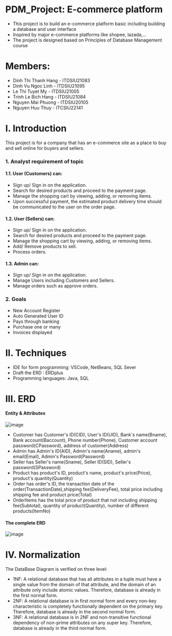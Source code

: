 # PDM_Project: E-commerce platform
- This project is to build an e-commerce platform basic including building a database and user interface
- Inspired by major e-commerce platforms like shopee, lazada,...
- The project is designed based on Principles of Database Management course

# Members:
- Dinh Thi Thanh Hang - ITDSIU21083
- Dinh Vu Ngoc Linh - ITDSIU21095
- Le Thi Tuyet My - ITDSIU21005
- Trinh Le Bich Hang - ITDSIU21084
- Nguyen Mai Phuong - ITDSIU20105
- Nguyen Huu Thuy	-	ITCSIU22141

# I. Introduction
This project is for a company that has an e-commerce site as a place to buy and sell online for buyers and sellers.
### 1.	Analyst requirement of topic 
#### 1.1.	User (Customers) can: 
-	Sign up/ Sign in on the application.
-	Search for desired products and proceed to the payment page.
-	Manage the shopping cart by viewing, adding, or removing items.
-	Upon successful payment, the estimated product delivery time should be communicated to the user on the order page.
#### 1.2.	User (Sellers) can: 
-	Sign up/ Sign in on the application.
-	Search for desired products and proceed to the payment page.
-	Manage the shopping cart by viewing, adding, or removing items.
-	Add/ Remove products to sell.
-	Process orders.
#### 1.3.	Admin can:
-	Sign up/ Sign in on the application.
-	Manage Users including Customers and Sellers.
-	Manage orders such as approve orders.

### 2.  Goals
- New Account Register
- Auto Generated User ID
- Pays through banking
- Purchase one or many 
- Invoices displayed
# II. Techniques
- IDE for form programming: VSCode, NetBeans, SQL Sever
- Draft the ERD : ERDplus
- Programming languages: Java, SQL
# III. ERD
#### Entity & Attributes
![image](https://github.com/DinhVuNgocLinh/PDM-Project/assets/125757646/f4fd1e4e-7a68-4bde-824e-f291c99f2df8)
- Customer has Customer's ID(CID), User's ID(UID), Bank's name(Bname), Bank account(Baccount), Phone number(Phone), Customer account password(CPassword), address of customer(Address)
- Admin has Admin's ID(AID), Admin's name(Aname), admin's email(Email), Admin's Password(Password)
- Seller has Seller's name(Sname), Seller ID(SID), Seller's password(SPassword)
- Product has product's ID, product's name, product's price(Price), product's quantity(Quantity)
- Order has order's ID, the transaction date of  the order(TransactionDate),shipping fee(DeliveryFee), total price including shipping fee and product price(Total)
- OrderItems has the total price of product that not including shipping fee(Subtotal), quantity of product(Quantity), number of different products(ItemNo)
#### The complete ERD
![image](https://github.com/DinhVuNgocLinh/PDM-Project/assets/125757646/d1543988-e63b-4279-85d5-4b7df6a41ef7)
# IV. Normalization
The DataBase Diagram is verified on three level:
- 1NF: A relational database that has all attributes in a tuple must have a single value from the domain of that attribute, and the domain of an attribute only include atomic values. Therefore, database is already in the first normal form.
- 2NF: A relational database is in first normal form and every non-key characteristic is completely functionally dependent on the primary key. Therefore, database is already in the second normal form.
- 3NF: A relational database is in 2NF and non-transitive functional dependency of non-prime attributes on any super key. Therefore, database is already in the third normal form.

